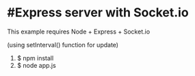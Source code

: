 #Express server with Socket.io
========================================
This example requires Node + Express + Socket.io

(using setInterval() function for update)

1. $ npm install
2. $ node app.js